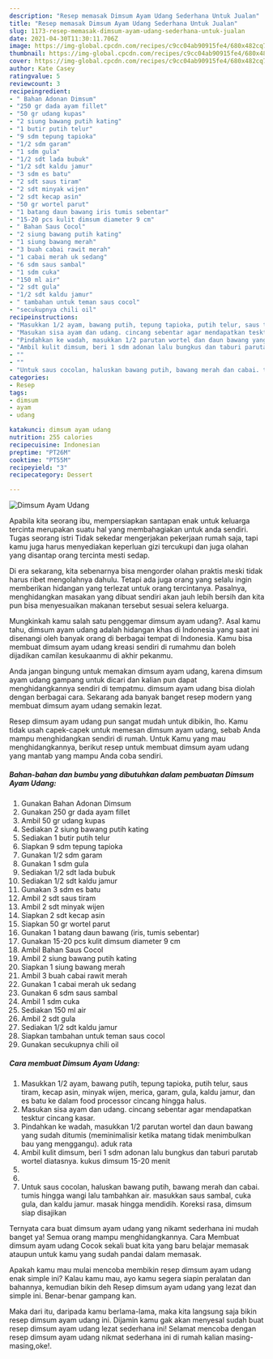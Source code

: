 ```yaml
---
description: "Resep memasak Dimsum Ayam Udang Sederhana Untuk Jualan"
title: "Resep memasak Dimsum Ayam Udang Sederhana Untuk Jualan"
slug: 1173-resep-memasak-dimsum-ayam-udang-sederhana-untuk-jualan
date: 2021-04-30T11:30:11.706Z
image: https://img-global.cpcdn.com/recipes/c9cc04ab90915fe4/680x482cq70/dimsum-ayam-udang-foto-resep-utama.jpg
thumbnail: https://img-global.cpcdn.com/recipes/c9cc04ab90915fe4/680x482cq70/dimsum-ayam-udang-foto-resep-utama.jpg
cover: https://img-global.cpcdn.com/recipes/c9cc04ab90915fe4/680x482cq70/dimsum-ayam-udang-foto-resep-utama.jpg
author: Kate Casey
ratingvalue: 5
reviewcount: 3
recipeingredient:
- " Bahan Adonan Dimsum"
- "250 gr dada ayam fillet"
- "50 gr udang kupas"
- "2 siung bawang putih kating"
- "1 butir putih telur"
- "9 sdm tepung tapioka"
- "1/2 sdm garam"
- "1 sdm gula"
- "1/2 sdt lada bubuk"
- "1/2 sdt kaldu jamur"
- "3 sdm es batu"
- "2 sdt saus tiram"
- "2 sdt minyak wijen"
- "2 sdt kecap asin"
- "50 gr wortel parut"
- "1 batang daun bawang iris tumis sebentar"
- "15-20 pcs kulit dimsum diameter 9 cm"
- " Bahan Saus Cocol"
- "2 siung bawang putih kating"
- "1 siung bawang merah"
- "3 buah cabai rawit merah"
- "1 cabai merah uk sedang"
- "6 sdm saus sambal"
- "1 sdm cuka"
- "150 ml air"
- "2 sdt gula"
- "1/2 sdt kaldu jamur"
- " tambahan untuk teman saus cocol"
- "secukupnya chili oil"
recipeinstructions:
- "Masukkan 1/2 ayam, bawang putih, tepung tapioka, putih telur, saus tiram, kecap asin, minyak wijen, merica, garam, gula, kaldu jamur, dan es batu ke dalam food processor cincang hingga halus."
- "Masukan sisa ayam dan udang. cincang sebentar agar mendapatkan tesktur cincang kasar."
- "Pindahkan ke wadah, masukkan 1/2 parutan wortel dan daun bawang yang sudah ditumis (meminimalisir ketika matang tidak menimbulkan bau yang menggangu). aduk rata"
- "Ambil kulit dimsum, beri 1 sdm adonan lalu bungkus dan taburi parutab wortel diatasnya. kukus dimsum 15-20 menit"
- ""
- ""
- "Untuk saus cocolan, haluskan bawang putih, bawang merah dan cabai. tumis hingga wangi lalu tambahkan air. masukkan saus sambal, cuka gula, dan kaldu jamur. masak hingga mendidih. Koreksi rasa, dimsum siap disajikan"
categories:
- Resep
tags:
- dimsum
- ayam
- udang

katakunci: dimsum ayam udang 
nutrition: 255 calories
recipecuisine: Indonesian
preptime: "PT26M"
cooktime: "PT55M"
recipeyield: "3"
recipecategory: Dessert

---
```



![Dimsum Ayam Udang](https://img-global.cpcdn.com/recipes/c9cc04ab90915fe4/680x482cq70/dimsum-ayam-udang-foto-resep-utama.jpg)

Apabila kita seorang ibu, mempersiapkan santapan enak untuk keluarga tercinta merupakan suatu hal yang membahagiakan untuk anda sendiri. Tugas seorang istri Tidak sekedar mengerjakan pekerjaan rumah saja, tapi kamu juga harus menyediakan keperluan gizi tercukupi dan juga olahan yang disantap orang tercinta mesti sedap.

Di era  sekarang, kita sebenarnya bisa mengorder olahan praktis meski tidak harus ribet mengolahnya dahulu. Tetapi ada juga orang yang selalu ingin memberikan hidangan yang terlezat untuk orang tercintanya. Pasalnya, menghidangkan masakan yang dibuat sendiri akan jauh lebih bersih dan kita pun bisa menyesuaikan makanan tersebut sesuai selera keluarga. 



Mungkinkah kamu salah satu penggemar dimsum ayam udang?. Asal kamu tahu, dimsum ayam udang adalah hidangan khas di Indonesia yang saat ini disenangi oleh banyak orang di berbagai tempat di Indonesia. Kamu bisa membuat dimsum ayam udang kreasi sendiri di rumahmu dan boleh dijadikan camilan kesukaanmu di akhir pekanmu.

Anda jangan bingung untuk memakan dimsum ayam udang, karena dimsum ayam udang gampang untuk dicari dan kalian pun dapat menghidangkannya sendiri di tempatmu. dimsum ayam udang bisa diolah dengan berbagai cara. Sekarang ada banyak banget resep modern yang membuat dimsum ayam udang semakin lezat.

Resep dimsum ayam udang pun sangat mudah untuk dibikin, lho. Kamu tidak usah capek-capek untuk memesan dimsum ayam udang, sebab Anda mampu menghidangkan sendiri di rumah. Untuk Kamu yang mau menghidangkannya, berikut resep untuk membuat dimsum ayam udang yang mantab yang mampu Anda coba sendiri.

<!--inarticleads1-->

##### Bahan-bahan dan bumbu yang dibutuhkan dalam pembuatan Dimsum Ayam Udang:

1. Gunakan  Bahan Adonan Dimsum
1. Gunakan 250 gr dada ayam fillet
1. Ambil 50 gr udang kupas
1. Sediakan 2 siung bawang putih kating
1. Sediakan 1 butir putih telur
1. Siapkan 9 sdm tepung tapioka
1. Gunakan 1/2 sdm garam
1. Gunakan 1 sdm gula
1. Sediakan 1/2 sdt lada bubuk
1. Sediakan 1/2 sdt kaldu jamur
1. Gunakan 3 sdm es batu
1. Ambil 2 sdt saus tiram
1. Ambil 2 sdt minyak wijen
1. Siapkan 2 sdt kecap asin
1. Siapkan 50 gr wortel parut
1. Gunakan 1 batang daun bawang (iris, tumis sebentar)
1. Gunakan 15-20 pcs kulit dimsum diameter 9 cm
1. Ambil  Bahan Saus Cocol
1. Ambil 2 siung bawang putih kating
1. Siapkan 1 siung bawang merah
1. Ambil 3 buah cabai rawit merah
1. Gunakan 1 cabai merah uk sedang
1. Gunakan 6 sdm saus sambal
1. Ambil 1 sdm cuka
1. Sediakan 150 ml air
1. Ambil 2 sdt gula
1. Sediakan 1/2 sdt kaldu jamur
1. Siapkan  tambahan untuk teman saus cocol
1. Gunakan secukupnya chili oil




<!--inarticleads2-->

##### Cara membuat Dimsum Ayam Udang:

1. Masukkan 1/2 ayam, bawang putih, tepung tapioka, putih telur, saus tiram, kecap asin, minyak wijen, merica, garam, gula, kaldu jamur, dan es batu ke dalam food processor cincang hingga halus.
1. Masukan sisa ayam dan udang. cincang sebentar agar mendapatkan tesktur cincang kasar.
1. Pindahkan ke wadah, masukkan 1/2 parutan wortel dan daun bawang yang sudah ditumis (meminimalisir ketika matang tidak menimbulkan bau yang menggangu). aduk rata
1. Ambil kulit dimsum, beri 1 sdm adonan lalu bungkus dan taburi parutab wortel diatasnya. kukus dimsum 15-20 menit
1. 
1. 
1. Untuk saus cocolan, haluskan bawang putih, bawang merah dan cabai. tumis hingga wangi lalu tambahkan air. masukkan saus sambal, cuka gula, dan kaldu jamur. masak hingga mendidih. Koreksi rasa, dimsum siap disajikan




Ternyata cara buat dimsum ayam udang yang nikamt sederhana ini mudah banget ya! Semua orang mampu menghidangkannya. Cara Membuat dimsum ayam udang Cocok sekali buat kita yang baru belajar memasak ataupun untuk kamu yang sudah pandai dalam memasak.

Apakah kamu mau mulai mencoba membikin resep dimsum ayam udang enak simple ini? Kalau kamu mau, ayo kamu segera siapin peralatan dan bahannya, kemudian bikin deh Resep dimsum ayam udang yang lezat dan simple ini. Benar-benar gampang kan. 

Maka dari itu, daripada kamu berlama-lama, maka kita langsung saja bikin resep dimsum ayam udang ini. Dijamin kamu gak akan menyesal sudah buat resep dimsum ayam udang lezat sederhana ini! Selamat mencoba dengan resep dimsum ayam udang nikmat sederhana ini di rumah kalian masing-masing,oke!.

